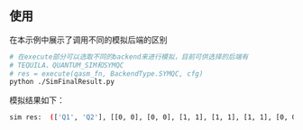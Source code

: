 ## 使用
在本示例中展示了调用不同的模拟后端的区别
```sh
# 在execute部分可以选取不同的backend来进行模拟，目前可供选择的后端有
# TEQUILA、QUANTUM_SIM和SYMQC
# res = execute(qasm_fn, BackendType.SYMQC, cfg)
python ./SimFinalResult.py
```
模拟结果如下：
```sh
sim res:  (['Q1', 'Q2'], [[0, 0], [0, 0], [1, 1], [1, 1], [1, 1], [0, 0], [1, 1], [1, 1], [1, 1], [0, 0]])
```

